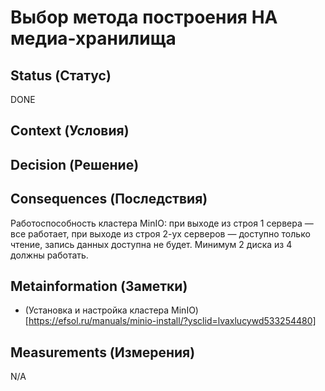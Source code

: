 # Выбор метода построения HA медиа-хранилища

## Status (Статус)
DONE

## Context (Условия)

## Decision (Решение)

## Consequences (Последствия)
Работоспособность кластера MinIO: при выходе из строя 1 сервера — все работает, при выходе из строя 2-ух серверов — доступно только чтение, запись данных доступна не будет. Минимум 2 диска из 4 должны работать.

## Metainformation (Заметки)
* (Установка и настройка кластера MinIO)[https://efsol.ru/manuals/minio-install/?ysclid=lvaxlucywd533254480]

## Measurements (Измерения)
N/A


